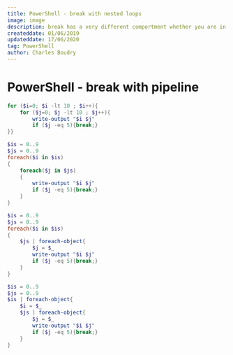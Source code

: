 ```yaml
---
title: PowerShell - break with nested loops 
image: image
description: break has a very different comportment whether you are in a for each or in a for loop. Let's understand why.
createddate: 01/06/2019
updateddate: 17/06/2020
tag: PowerShell
author: Charles Boudry
---
```


# PowerShell - break with pipeline

```powershell
for ($i=0; $i -lt 10 ; $i++){
	for ($j=0; $j -lt 10 ; $j++){
		write-output "$i $j"
		if ($j -eq 5){break;}
}}
```

```powershell
$is = 0..9
$js = 0..9
foreach($i in $is)
{
	foreach($j in $js)
	{
		write-output "$i $j"
		if ($j -eq 5){break;}
	}
}
```


```powershell
$is = 0..9
$js = 0..9
foreach($i in $is)
{
	$js | foreach-object{
		$j = $_
		write-output "$i $j"
		if ($j -eq 5){break;}
	}
}
```


```powershell
$is = 0..9
$js = 0..9
$is | foreach-object{
    $i = $_
	$js | foreach-object{
		$j = $_
		write-output "$i $j"
		if ($j -eq 5){break;}
	}
}
```
